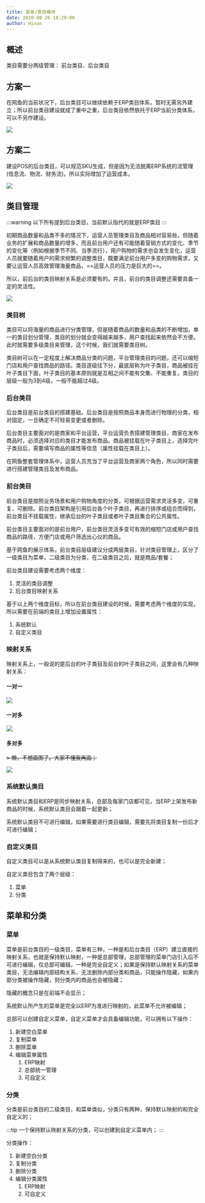 ```yaml
---
title: 菜单/类目模块
date: 2020-08-26 18:29:00
author: Hivan
---
```


## 概述

类目需要分两级管理： 前台类目、后台类目

## 方案一

在网鱼的当前状况下，后台类目可以继续依赖于ERP类目体系，暂时无需另外建立；所以前台类目建设就成了重中之重，后台类目依然依托于ERP当前分类体系，可以不另作建设。

![](http://qiniu.hivan.me/mweb/2020-09/15994497896026.jpg)

## 方案二

建设POS的后台类目，可以规范SKU生成，但是因为无法脱离ERP系统的流管理(信息流、物流、财务流)。所以实际增加了运营成本。

![](http://qiniu.hivan.me/mweb/2020-09/15994498209356.jpg)

## 类目管理

:::warning
以下所有提到后台类目，当前默认指代的就是ERP类目
:::

初期商品数量和品类不多的情况下，运营人员管理类目及商品相对容易些，但随着业务的扩展和商品数量的增多，而且前台用户还有可能随着营销方式的变化、季节的变化等（例如根据季节不同、当季流行），用户购物的需求也会发生变化，运营人员就要随着用户的需求频繁的调整类目，既要满足前台用户多变的购物需求，又要让运营人员高效管理海量商品，==运营人员的压力是巨大的==。

所以，前后台的类目映射关系是必须要有的。并且，前台的类目调整还需要具备一定的灵活性。

![](http://qiniu.hivan.me/mweb/2020-08/15986003381509.jpg)

### 类目树

类目可以将海量的商品进行分类管理，但是随着商品的数量和品类的不断增加，单一的类目划分管理，类目的划分就会变得越来越多，用户查找起来依然会不方便。此时就需要多级类目来管理，这个时候，我们就需要类目树。

类目树可以在一定程度上解决商品分类的问题，平台管理类目的问题，还可以缩短门店和用户查找商品的路径。类目逐级往下分，最底层称为叶子类目，商品被挂在叶子类目下面，叶子类目的基本原则就是互相之间不能有交集、不能重复。类目的层级一般为3到4级，一般不能超过4级。

### 后台类目

后台类目是前台类目的搭建基础，后台类目是按照商品本身而进行物理的分类，相对固定，一旦确定不可轻易变更或者删除。

后台类目主要面对的是商家和平台运营，平台运营负责搭建管理类目，商家在发布商品时，必须选择对应的类目才能发布商品。商品被挂载在叶子类目上，选择完叶子类目后，需要填写商品的属性等信息（属性挂载在类目上）。

在网鱼整套管理体系中，运营人员充当了平台运营及商家两个角色，所以同时需要进行搭建管理类目及发布商品。

### 前台类目

前台类目是按照业务场景和用户购物角度的分类，可根据运营需求灵活多变，可重复、可删除。前台类目架构是引用后台各个叶子类目，再进行排序或组合而得到，前台类目不挂载属性，继承后台的叶子类目或者叶子类目集合的公共属性。

前台类目主要面对的是前台用户，前台类目灵活多变可有效的缩短门店或用户查找商品的路径，方便门店或用户筛选出心仪的商品。

基于网鱼的展示体系，前台类目层级建议分成两层类目，针对类目管理上，区分了一级类目为菜单，二级类目为分类，在二级类目之后，就是商品/套餐；

前台类目建设需要考虑两个维度：

1. 灵活的类目调整
2. 后台类目映射关系

基于以上两个维度目标，所以在前台类目建设的时候，需要考虑两个维度的实现，所以需要在前端的类目上增加设置属性：

1. 系统默认
2. 自定义类目

### 映射关系

映射关系上，一般说的是后台的叶子类目及前台的叶子类目之间，这里会有几种映射关系：

#### 一对一

![](http://qiniu.hivan.me/mweb/2020-08/15986012416259.jpg)

#### 一对多

![](http://qiniu.hivan.me/mweb/2020-08/15986012722176.jpg)


#### 多对多

~~> 懒，不想画图了。大家不懂我再画；~~

![](http://qiniu.hivan.me/mweb/2020-08/15988494240421.jpg)


### 系统默认类目

系统默认类目和ERP是同步映射关系，总部及每家门店都可见，当ERP上架发布新商品的时候，系统默认类目会跟着一起更新；

系统默认类目不可进行编辑，如果需要进行类目编辑，需要先将类目复制一份后才可进行编辑；

### 自定义类目

自定义类目可以是从系统默认类目复制得来的，也可以是完全新建；

自定义类目包含了两个层级：

1. 菜单
2. 分类

## 菜单和分类

### 菜单

菜单是前台类目的一级类目，菜单有三种，一种是和后台类目（ERP）建立直接的映射关系，也就是保持默认映射，一种是总部管理，总部管理的菜单门店引入后不可进行编辑，仅总部可编辑，一种是完全自定义；如果是保持默认映射关系的菜单类目，无法编辑内部结构关系，无法删除内部分类和商品，只能操作隐藏，如果内部分类被操作隐藏，则分类内的商品也会被隐藏；

隐藏的概念只是在前端不会显示；

系统默认所产生的菜单是完全以ERP为准进行映射的，此菜单不允许被编辑；

总部可以创建自定义菜单，自定义菜单才会具备编辑功能，可以拥有以下操作：

1. 新建空白菜单
2. 复制菜单
3. 删除菜单
4. 编辑菜单属性
    1. ERP映射
    2. 总部统一管理
    3. 可自定义

### 分类

分类是前台类目的二级类目，和菜单类似，分类只有两种，保持默认映射的和完全自定义的；

:::tip
一个保持默认映射关系的分类，可以创建到自定义菜单内；
:::

分类操作：
1. 新建空白分类
2. 复制分类
3. 删除分类
4. 编辑分类属性
    1. ERP映射
    2. 可自定义

